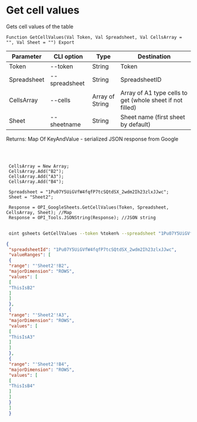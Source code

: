 ﻿---
sidebar_position: 3
---

# Get cell values
 Gets cell values of the table



`Function GetCellValues(Val Token, Val Spreadsheet, Val CellsArray = "", Val Sheet = "") Export`

 | Parameter | CLI option | Type | Destination |
 |-|-|-|-|
 | Token | --token | String | Token |
 | Spreadsheet | --spreadsheet | String | SpreadsheetID |
 | CellsArray | --cells | Array of String | Array of A1 type cells to get (whole sheet if not filled) |
 | Sheet | --sheetname | String | Sheet name (first sheet by default) |

 
 Returns: Map Of KeyAndValue - serialized JSON response from Google

<br/>




```bsl title="Code example"
 
 CellsArray = New Array;
 CellsArray.Add("B2");
 CellsArray.Add("A3");
 CellsArray.Add("B4");
 
 Spreadsheet = "1Pu07Y5UiGVfW4fqfP7tcSQtdSX_2wdm2Ih23zlxJJwc";
 Sheet = "Sheet2";
 
 Response = OPI_GoogleSheets.GetCellValues(Token, Spreadsheet, CellsArray, Sheet); //Map
 Response = OPI_Tools.JSONString(Response); //JSON string
```
	


```sh title="CLI command example"
 
 oint gsheets GetCellValues --token %token% --spreadsheet "1Pu07Y5UiGVfW4fqfP7tcSQtdSX_2wdm2Ih23zlxJJwc" --cells %cells% --sheetname "Sheet2"

```

```json title="Result"
{
 "spreadsheetId": "1Pu07Y5UiGVfW4fqfP7tcSQtdSX_2wdm2Ih23zlxJJwc",
 "valueRanges": [
 {
 "range": "'Sheet2'!B2",
 "majorDimension": "ROWS",
 "values": [
 [
 "ThisIsB2"
 ]
 ]
 },
 {
 "range": "'Sheet2'!A3",
 "majorDimension": "ROWS",
 "values": [
 [
 "ThisIsA3"
 ]
 ]
 },
 {
 "range": "'Sheet2'!B4",
 "majorDimension": "ROWS",
 "values": [
 [
 "ThisIsB4"
 ]
 ]
 }
 ]
 }
```
